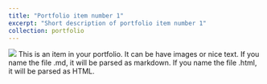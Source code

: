```yaml
---
title: "Portfolio item number 1"
excerpt: "Short description of portfolio item number 1"
collection: portfolio
---
```

<img src='/images/500x300.png'>
This is an item in your portfolio. It can be have images or nice text. If you name the file .md, it will be parsed as markdown. If you name the file .html, it will be parsed as HTML. 
